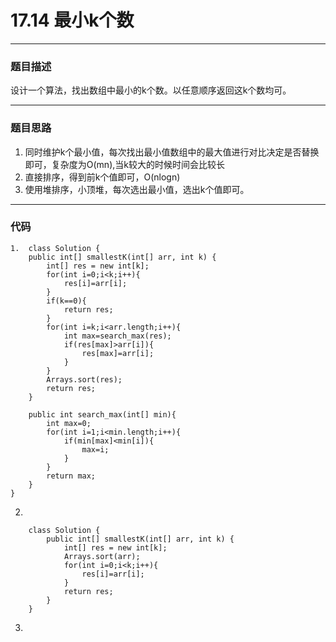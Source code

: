 # 17.14 最小k个数

---
### 题目描述
设计一个算法，找出数组中最小的k个数。以任意顺序返回这k个数均可。

---
### 题目思路

1. 同时维护k个最小值，每次找出最小值数组中的最大值进行对比决定是否替换即可，复杂度为O(mn),当k较大的时候时间会比较长
2. 直接排序，得到前k个值即可，O(nlogn)
3. 使用堆排序，小顶堆，每次选出最小值，选出k个值即可。


---
### 代码


	1.	class Solution {
	    public int[] smallestK(int[] arr, int k) {
	        int[] res = new int[k];
	        for(int i=0;i<k;i++){
	            res[i]=arr[i];
	        }
	        if(k==0){
	            return res;
	        }
	        for(int i=k;i<arr.length;i++){
	            int max=search_max(res);
	            if(res[max]>arr[i]){
	                res[max]=arr[i];
	            }
	        }
	        Arrays.sort(res);
	        return res; 
	    }

	    public int search_max(int[] min){
	        int max=0;
	        for(int i=1;i<min.length;i++){
	            if(min[max]<min[i]){
	                max=i;
	            }
	        }
	        return max;
	    }
	}



2.

		class Solution {
    		public int[] smallestK(int[] arr, int k) {
    	    	int[] res = new int[k];
    	    	Arrays.sort(arr);
    	    	for(int i=0;i<k;i++){
    	    	    res[i]=arr[i];
    	    	}
    	    	return res;
    		}
		}

3.
	
